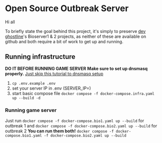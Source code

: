 # Open Source Outbreak Server

Hi all

To briefly state the goal behind this project, it's simply to preserve [dev ghostline](https://gitlab.com/users/gh0stl1ne/projects)'s Bioserver1 & 2 projects, as neither of these are available on github and both require a bit of work to get up and running.

## Running infrastructure
**DO IT BEFORE RUNNING GAME SERVER**
**Make sure to set up dnsmasq properly.**
[Just skip this tutorial to dnsmasq setup](https://gitlab.com/gh0stl1ne/Bioserver1/-/blob/master/Biohazard%20Outbreak%20private%20server.pdf?ref_type=heads)
1. `cp .env.example .env`
2. set your server IP in .env (SERVER_IP=)
3. start basic compose file `docker compose -f docker-compose.infra.yaml up --build -d`

### Running game server
Just run `docker compose -f docker-compose.bio1.yaml up --build` for outbreak 1 and `docker compose -f docker-compose.bio2.yaml up --build` for outbreak 2
**You can run them both!**
`docker compose -f docker-compose.bio1.yaml -f docker-compose.bio2.yaml up --build`